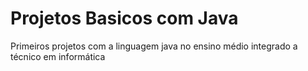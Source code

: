 # Projetos Basicos com Java
 Primeiros projetos com a linguagem java no ensino médio integrado a técnico em informática
